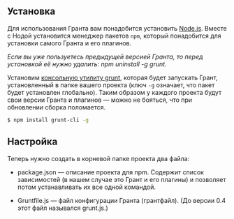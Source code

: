 ## Установка

Для использования Гранта вам понадобится установить [Node.js](http://nodejs.org/). Вместе с Нодой установится менеджер пакетов `npm`, который понадобится для установки самого Гранта и его плагинов.

*Если вы уже пользуетесь предыдущей версией Гранта, то перед установкой её нужно удалить: npm uninstall -g grunt.*

Установим [консольную утилиту grunt](https://github.com/gruntjs/grunt-cli/), которая будет запускать Грант, установленный в папке вашего проекта (ключ `-g` означает, что пакет будет установлен глобально). Таким образом у каждого проекта будут свои версии Гранта и плагинов — можно не бояться, что при обновлении сборка поломается.

```bash
$ npm install grunt-cli -g
```

## Настройка

Теперь нужно создать в корневой папке проекта два файла:

- package.json — описание проекта для npm. Содержит список зависимостей (в нашем случае это Грант и его плагины) и позволяет потом устанавливать их все одной командой.

- Gruntfile.js — файл конфигурации Гранта (грантфайл). (До версии 0.4 этот файл назывался grunt.js.)
